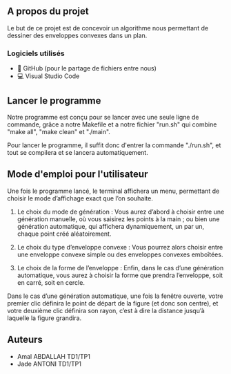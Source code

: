 ## A propos du projet

Le but de ce projet est de concevoir un algorithme nous permettant de dessiner des enveloppes convexes dans un plan.

### Logiciels utilisés

* 🐙 GitHub (pour le partage de fichiers entre nous)
* 💻 Visual Studio Code


## Lancer le programme

Notre programme est conçu pour se lancer avec une seule ligne de commande, grâce a notre Makefile et a notre fichier "run.sh" qui combine "make all", "make clean" et "./main".

Pour lancer le programme, il suffit donc d'entrer la commande "./run.sh", et tout se compilera et se lancera automatiquement.


## Mode d'emploi pour l'utilisateur

Une fois le programme lancé, le terminal affichera un menu, permettant de choisir le mode d’affichage exact que l’on souhaite.

1. Le choix du mode de génération :
Vous aurez d’abord à choisir entre une génération manuelle, où vous saisirez les points à la main ; ou bien une génération automatique, qui  affichera dynamiquement, un par un, chaque point créé aléatoirement.


2. Le choix du type d’enveloppe convexe :
Vous pourrez alors choisir entre une enveloppe convexe simple ou des enveloppes convexes emboîtées.


3. Le choix de la forme de l’enveloppe :
Enfin, dans le cas d’une génération automatique, vous aurez à choisir la forme que prendra l’enveloppe, soit en carré, soit en cercle.

Dans le cas d’une génération automatique, une fois la fenêtre ouverte, votre premier clic définira le point de départ de la figure (et donc son centre), et votre deuxième clic définira son rayon, c’est à dire la distance jusqu’à laquelle la figure grandira.


## Auteurs

* Amal ABDALLAH TD1/TP1
* Jade ANTONI  TD1/TP1
